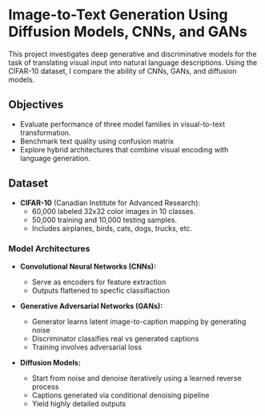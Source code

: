 # Image-to-Text Generation Using Diffusion Models, CNNs, and GANs

This project investigates deep generative and discriminative models for the task of translating visual input into natural language descriptions. Using the CIFAR-10 dataset, I compare the ability of CNNs, GANs, and diffusion models.

## Objectives

- Evaluate performance of three model families in visual-to-text transformation.
- Benchmark text quality using confusion matrix
- Explore hybrid architectures that combine visual encoding with language generation.

## Dataset

- **CIFAR-10** (Canadian Institute for Advanced Research):
  - 60,000 labeled 32x32 color images in 10 classes.
  - 50,000 training and 10,000 testing samples.
  - Includes airplanes, birds, cats, dogs, trucks, etc.

### Model Architectures

- **Convolutional Neural Networks (CNNs):**
  - Serve as encoders for feature extraction
  - Outputs flattened to specfic classifiaction

- **Generative Adversarial Networks (GANs):**
  - Generator learns latent image-to-caption mapping by generating noise
  - Discriminator classifies real vs generated captions
  - Training involves adversarial loss 

- **Diffusion Models:**
  - Start from noise and denoise iteratively using a learned reverse process
  - Captions generated via conditional denoising pipeline
  - Yield highly detailed outputs

